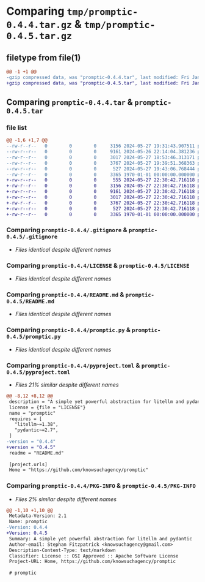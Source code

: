 # Comparing `tmp/promptic-0.4.4.tar.gz` & `tmp/promptic-0.4.5.tar.gz`

## filetype from file(1)

```diff
@@ -1 +1 @@
-gzip compressed data, was "promptic-0.4.4.tar", last modified: Fri Jan  1 00:00:00 2016, max compression
+gzip compressed data, was "promptic-0.4.5.tar", last modified: Fri Jan  1 00:00:00 2016, max compression
```

## Comparing `promptic-0.4.4.tar` & `promptic-0.4.5.tar`

### file list

```diff
@@ -1,6 +1,7 @@
--rw-r--r--   0        0        0     3156 2024-05-27 19:31:43.907511 promptic-0.4.4/.gitignore
--rw-r--r--   0        0        0     9161 2024-05-26 22:14:04.381236 promptic-0.4.4/LICENSE
--rw-r--r--   0        0        0     3017 2024-05-27 18:53:46.313171 promptic-0.4.4/README.md
--rw-r--r--   0        0        0     3767 2024-05-27 19:39:51.368363 promptic-0.4.4/promptic.py
--rw-r--r--   0        0        0      527 2024-05-27 19:43:06.768444 promptic-0.4.4/pyproject.toml
--rw-r--r--   0        0        0     3365 1970-01-01 00:00:00.000000 promptic-0.4.4/PKG-INFO
+-rw-r--r--   0        0        0      555 2024-05-27 22:30:42.716118 promptic-0.4.5/.github/workflows/publish-to-pypi.yml
+-rw-r--r--   0        0        0     3156 2024-05-27 22:30:42.716118 promptic-0.4.5/.gitignore
+-rw-r--r--   0        0        0     9161 2024-05-27 22:30:42.716118 promptic-0.4.5/LICENSE
+-rw-r--r--   0        0        0     3017 2024-05-27 22:30:42.716118 promptic-0.4.5/README.md
+-rw-r--r--   0        0        0     3767 2024-05-27 22:30:42.716118 promptic-0.4.5/promptic.py
+-rw-r--r--   0        0        0      527 2024-05-27 22:30:42.716118 promptic-0.4.5/pyproject.toml
+-rw-r--r--   0        0        0     3365 1970-01-01 00:00:00.000000 promptic-0.4.5/PKG-INFO
```

### Comparing `promptic-0.4.4/.gitignore` & `promptic-0.4.5/.gitignore`

 * *Files identical despite different names*

### Comparing `promptic-0.4.4/LICENSE` & `promptic-0.4.5/LICENSE`

 * *Files identical despite different names*

### Comparing `promptic-0.4.4/README.md` & `promptic-0.4.5/README.md`

 * *Files identical despite different names*

### Comparing `promptic-0.4.4/promptic.py` & `promptic-0.4.5/promptic.py`

 * *Files identical despite different names*

### Comparing `promptic-0.4.4/pyproject.toml` & `promptic-0.4.5/pyproject.toml`

 * *Files 21% similar despite different names*

```diff
@@ -8,12 +8,12 @@
 description = "A simple yet powerful abstraction for litellm and pydantic"
 license = {file = "LICENSE"}
 name = "promptic"
 requires = [
   "litellm~=1.38",
   "pydantic~=2.7",
 ]
-version = "0.4.4"
+version = "0.4.5"
 readme = "README.md"
 
 [project.urls]
 Home = "https://github.com/knowsuchagency/promptic"
```

### Comparing `promptic-0.4.4/PKG-INFO` & `promptic-0.4.5/PKG-INFO`

 * *Files 2% similar despite different names*

```diff
@@ -1,10 +1,10 @@
 Metadata-Version: 2.1
 Name: promptic
-Version: 0.4.4
+Version: 0.4.5
 Summary: A simple yet powerful abstraction for litellm and pydantic
 Author-email: Stephan Fitzpatrick <knowsuchagency@gmail.com>
 Description-Content-Type: text/markdown
 Classifier: License :: OSI Approved :: Apache Software License
 Project-URL: Home, https://github.com/knowsuchagency/promptic
 
 # promptic
```

